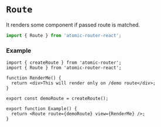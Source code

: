 # `Route`

It renders some component if passed route is matched.

```ts
import { Route } from 'atomic-router-react';
```

### Example

```tsx
import { createRoute } from 'atomic-router';
import { Route } from 'atomic-router-react';

function RenderMe() {
  return <div>This will render only on /demo route</div>;
}

export const demoRoute = createRoute();

export function Example() {
  return <Route route={demoRoute} view={RenderMe} />;
}
```
